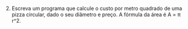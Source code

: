 2. Escreva um programa que calcule o custo por metro quadrado de uma pizza circular, dado o seu diâmetro e preço. A fórmula da área é A = π r^2.
